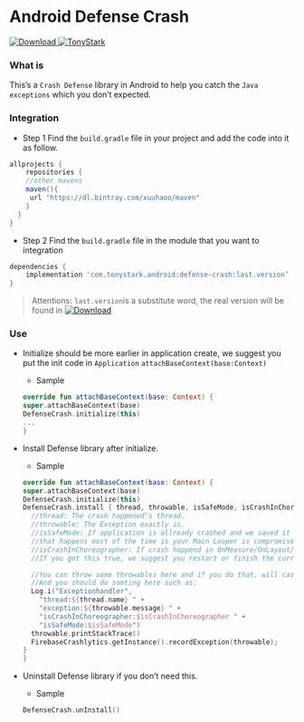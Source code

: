 # Android Defense Crash

[ ![Download](https://api.bintray.com/packages/xuuhaoo/maven/DefenseCrash/images/download.svg) ](https://bintray.com/xuuhaoo/maven/DefenseCrash/_latestVersion)
[![TonyStark](https://img.shields.io/badge/TonyStark-IronMan-red.svg)]()

### What is
This’s a `Crash Defense` library in Android to help you catch the `Java exceptions` which you don’t expected.

### Integration

* Step 1 Find the `build.gradle` file in your project and add the code into it as follow.

```groovy
allprojects {
	repositories {
    //other mavens
    maven(){
     url "https://dl.bintray.com/xuuhaoo/maven"
    }
  }
}
```

* Step 2 Find the `build.gradle` file in the module that you want to integration

```groovy
dependencies {
    implementation 'com.tonystark.android:defense-crash:last.version’
}
```
> Attentions: `last.version`is a substitute word, the real version will be found in [ ![Download](https://api.bintray.com/packages/xuuhaoo/maven/DefenseCrash/images/download.svg) ](https://bintray.com/xuuhaoo/maven/DefenseCrash/_latestVersion)

### Use
* Initialize should be more earlier in application create, we suggest you put the init code in `Application` `attachBaseContext(base:Context)`
	* Sample

	```kotlin
  override fun attachBaseContext(base: Context) {
    super.attachBaseContext(base)
    DefenseCrash.initialize(this)
    ...
  }
	```
* Install Defense library after initialize.
	* Sample

	```kotlin
  override fun attachBaseContext(base: Context) {
    super.attachBaseContext(base)
    DefenseCrash.initialize(this)
    DefenseCrash.install { thread, throwable, isSafeMode, isCrashInChoreographer ->
      //thread: The crash happened’s thread.
      //throwable: The Exception exactly is.
      //isSafeMode: If application is allready crashed and we saved it that is mean you are in safe mode,
      //that happens most of the time is your Main Looper is compromised by some errors and not going to normal,and we keep it runing that’s called safe mode.
      //isCrashInChoreographer: If crash happend in OnMeasure/OnLayout/OnDraw it will case screen blank or some view not draw successfully
      //If you got this true, we suggest you restart or finish the current Activity for good

      //You can throw some throwables here and if you do that, will case VM got this throwable and shutdown your process.
      //And you should do somting here such as:
      Log.i("Exceptionhandler",
        "thread:${thread.name} " +
        "exception:${throwable.message} " +
        "isCrashInChoreographer:$isCrashInChoreographer " +
        "isSafeMode:$isSafeMode")
      throwable.printStackTrace()
      FirebaseCrashlytics.getInstance().recordException(throwable);
    }
  }
	```

* Uninstall Defense library if you don’t need this.
	* Sample

	```kotlin
    DefenseCrash.unInstall()
	```